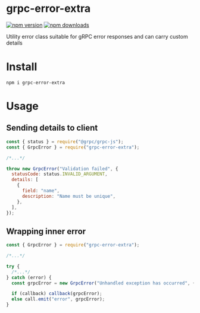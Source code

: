 # grpc-error-extra

[![npm version](https://badge.fury.io/js/grpc-error-extra.svg)](https://www.npmjs.com/package/grpc-error-extra)
[![npm downloads](https://img.shields.io/npm/dt/grpc-error-extra.svg)](https://www.npmjs.com/package/grpc-error-extra)

Utility error class suitable for gRPC error responses and can carry custom details

# Install

`npm i grpc-error-extra`

# Usage

## Sending details to client

```javascript
const { status } = require("@grpc/grpc-js");
const { GrpcError } = require("grpc-error-extra");

/*...*/

throw new GrpcError("Validation failed", {
  statusCode: status.INVALID_ARGUMENT,
  details: [
    {
      field: "name",
      description: "Name must be unique",
    },
  ],
});
```

## Wrapping inner error

```javascript
const { GrpcError } = require("grpc-error-extra");

/*...*/

try {
  /*...*/
} catch (error) {
  const grpcError = new GrpcError("Unhandled exception has occurred", { innerError: error });

  if (callback) callback(grpcError);
  else call.emit("error", grpcError);
}
```
